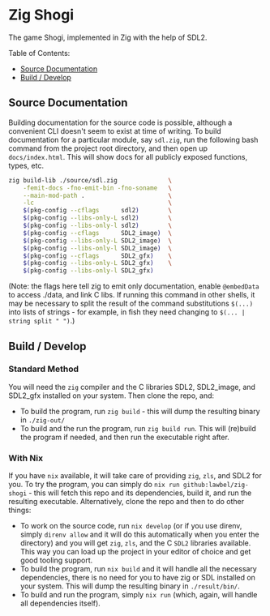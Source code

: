 # Zig Shogi

The game Shogi, implemented in Zig with the help of SDL2.

Table of Contents:

- [Source Documentation](#source-documentation)
- [Build / Develop](#build--develop)

## Source Documentation

Building documentation for the source code is possible, although a convenient
CLI doesn't seem to exist at time of writing. To build documentation for a
particular module, say `sdl.zig`, run the following bash command from the
project root directory, and then open up `docs/index.html`. This will show docs
for all publicly exposed functions, types, etc.

```sh
zig build-lib ./source/sdl.zig              \
    -femit-docs -fno-emit-bin -fno-soname   \
    --main-mod-path .                       \
    -lc                                     \
    $(pkg-config --cflags      sdl2)        \
    $(pkg-config --libs-only-L sdl2)        \
    $(pkg-config --libs-only-l sdl2)        \
    $(pkg-config --cflags      SDL2_image)  \
    $(pkg-config --libs-only-L SDL2_image)  \
    $(pkg-config --libs-only-l SDL2_image)  \
    $(pkg-config --cflags      SDL2_gfx)    \
    $(pkg-config --libs-only-L SDL2_gfx)    \
    $(pkg-config --libs-only-l SDL2_gfx)
```

(Note: the flags here tell zig to emit only documentation, enable `@embedData`
to access ./data, and link C libs. If running this command in other shells, it
may be necessary to split the result of the command substitutions `$(...)` into
lists of strings - for example, in fish they need changing to
`$(... | string split " ")`.)

## Build / Develop

### Standard Method

You will need the `zig` compiler and the C libraries SDL2, SDL2_image, and
SDL2_gfx installed on your system. Then clone the repo, and:

- To build the program, run `zig build` - this will dump the resulting binary
  in `./zig-out/`
- To build and the run the program, run `zig build run`. This will (re)build
  the program if needed, and then run the executable right after.

### With Nix

If you have `nix` available, it will take care of providing `zig`, `zls`, and
SDL2 for you. To try the program, you can simply do
`nix run github:lawbel/zig-shogi` - this will fetch this repo and its
dependencies, build it, and run the resulting executable. Alternatively, clone
the repo and then to do other things:

- To work on the source code, run `nix develop` (or if you use direnv, simply
  `direnv allow` and it will do this automatically when you enter the
  directory) and you will get `zig`, `zls`, and the C `SDL2` libraries
  available. This way you can load up the project in your editor of choice and
  get good tooling support.
- To build the program, run `nix build` and it will handle all the necessary
  dependencies, there is no need for you to have zig or SDL installed on your
  system. This will dump the resulting binary in `./result/bin/`.
- To build and run the program, simply `nix run` (which, again, will handle
  all dependencies itself).
